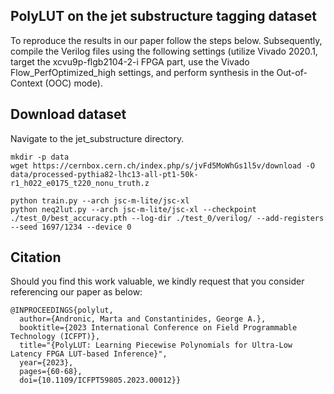 ## PolyLUT on the jet substructure tagging dataset

To reproduce the results in our paper follow the steps below. Subsequently, compile the Verilog files using the following settings (utilize Vivado 2020.1, target the xcvu9p-flgb2104-2-i FPGA part, use the Vivado Flow_PerfOptimized_high settings, and perform synthesis in the Out-of-Context (OOC) mode).

## Download dataset
Navigate to the jet_substructure directory.
```
mkdir -p data
wget https://cernbox.cern.ch/index.php/s/jvFd5MoWhGs1l5v/download -O data/processed-pythia82-lhc13-all-pt1-50k-r1_h022_e0175_t220_nonu_truth.z
```

```
python train.py --arch jsc-m-lite/jsc-xl
python neq2lut.py --arch jsc-m-lite/jsc-xl --checkpoint ./test_0/best_accuracy.pth --log-dir ./test_0/verilog/ --add-registers --seed 1697/1234 --device 0
```


## Citation
Should you find this work valuable, we kindly request that you consider referencing our paper as below:
```
@INPROCEEDINGS{polylut,
  author={Andronic, Marta and Constantinides, George A.},
  booktitle={2023 International Conference on Field Programmable Technology (ICFPT)}, 
  title="{PolyLUT: Learning Piecewise Polynomials for Ultra-Low Latency FPGA LUT-based Inference}", 
  year={2023},
  pages={60-68},
  doi={10.1109/ICFPT59805.2023.00012}}
```